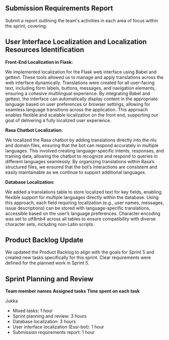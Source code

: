 ## Submission Requirements Report

Submit a report outlining the team's activities in each area of focus within the sprint, covering:

## User Interface Localization and Localization Resources Identification

**Front-End Localization in Flask:**

We implemented localization for the Flask web interface using Babel and gettext. These tools allowed us to manage and apply translations across the web interface dynamically.
Translations were created for all user-facing text, including form labels, buttons, messages, and navigation elements, ensuring a cohesive multilingual experience.
By integrating Babel and gettext, the interface can automatically display content in the appropriate language based on user preferences or browser settings, allowing for seamless language transitions across the application.
This approach enables flexible and scalable localization on the front end, supporting our goal of delivering a fully localized user experience.

**Rasa Chatbot Localization:**

We localized the Rasa chatbot by adding translations directly into the nlu and domain files, ensuring that the bot can respond accurately in multiple languages.
This involved creating language-specific intents, responses, and training data, allowing the chatbot to recognize and respond to queries in different languages seamlessly.
By organizing translations within Rasa’s structured files, we ensured that the bot’s interactions are consistent and easily maintainable as we continue to support additional languages.

**Database Localization:**

We added a translations table to store localized text for key fields, enabling flexible support for multiple languages directly within the database.
Using this approach, each field requiring localization (e.g., user names, messages, issue descriptions) can be stored with language-specific translations, accessible based on the user’s language preferences.
Character encoding was set to utf8mb4 across all tables to ensure compatibility with diverse character sets, including non-Latin scripts.

## Product Backlog Update

We updated the Product Backlog to align with the goals for Sprint 5 and created new tasks specifically for this sprint. Clear requirements were defined for the planned work in Sprint 5.

## Sprint Planning and Review

**Team member names**
**Assigned tasks**
**Time spent on each task**

Jukka
- Mixed tasks: 1 hour
- Sprint planning and review: 3 hours
- Database localization: 3 hours
- User interface localization (Essi-bot): 1 hour
- Submission requirements report: 1 hour
